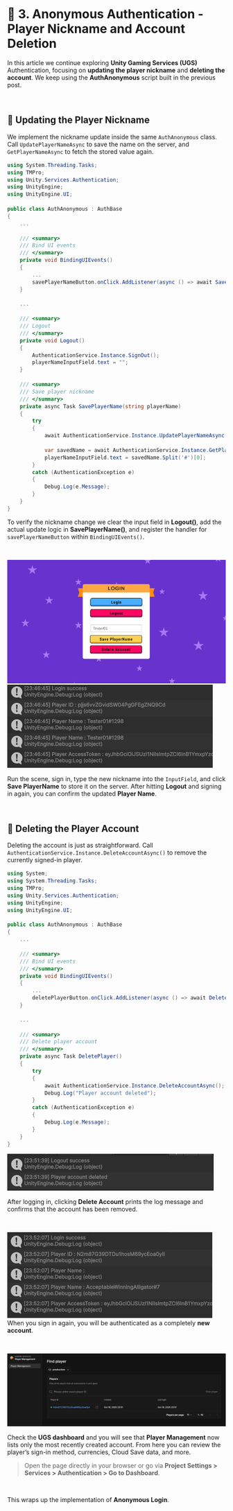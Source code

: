 # 🧩 3. Anonymous Authentication - Player Nickname and Account Deletion

In this article we continue exploring **Unity Gaming Services (UGS)** Authentication, focusing on **updating the player nickname** and **deleting the account**. We keep using the **AuthAnonymous** script built in the previous post.

&nbsp;

## 🧱 Updating the Player Nickname

We implement the nickname update inside the same `AuthAnonymous` class. Call `UpdatePlayerNameAsync` to save the name on the server, and `GetPlayerNameAsync` to fetch the stored value again.

```cs
using System.Threading.Tasks;
using TMPro;
using Unity.Services.Authentication;
using UnityEngine;
using UnityEngine.UI;

public class AuthAnonymous : AuthBase
{
    ...

    /// <summary>
    /// Bind UI events
    /// </summary>
    private void BindingUIEvents()
    {
        ...
        savePlayerNameButton.onClick.AddListener(async () => await SavePlayerName(playerNameInputField.text));
    }

    ...

    /// <summary>
    /// Logout
    /// </summary>
    private void Logout()
    {
        AuthenticationService.Instance.SignOut();
        playerNameInputField.text = "";
    }

    /// <summary>
    /// Save player nickname
    /// </summary>
    private async Task SavePlayerName(string playerName)
    {
        try
        {
            await AuthenticationService.Instance.UpdatePlayerNameAsync(playerName);

            var savedName = await AuthenticationService.Instance.GetPlayerNameAsync();
            playerNameInputField.text = savedName.Split('#')[0];
        }
        catch (AuthenticationException e)
        {
            Debug.Log(e.Message);
        }
    }
}
```

To verify the nickname change we clear the input field in **Logout()**, add the actual update logic in **SavePlayerName()**, and register the handler for `savePlayerNameButton` within `BindingUIEvents()`.

&nbsp;

![](img/post_010.png)
![](img/post_011.png)

Run the scene, sign in, type the new nickname into the `InputField`, and click **Save PlayerName** to store it on the server. After hitting **Logout** and signing in again, you can confirm the updated **Player Name**.

&nbsp;

## 🧱 Deleting the Player Account

Deleting the account is just as straightforward. Call `AuthenticationService.Instance.DeleteAccountAsync()` to remove the currently signed-in player.

```cs
using System;
using System.Threading.Tasks;
using TMPro;
using Unity.Services.Authentication;
using UnityEngine;
using UnityEngine.UI;

public class AuthAnonymous : AuthBase
{
    ...

    /// <summary>
    /// Bind UI events
    /// </summary>
    private void BindingUIEvents()
    {
        ...
        deletePlayerButton.onClick.AddListener(async () => await DeletePlayer());
    }

    ...

    /// <summary>
    /// Delete player account
    /// </summary>
    private async Task DeletePlayer()
    {
        try
        {
            await AuthenticationService.Instance.DeleteAccountAsync();
            Debug.Log("Player account deleted");
        }
        catch (AuthenticationException e)
        {
            Debug.Log(e.Message);
        }
    }
}
```

![](img/post_012.png)

After logging in, clicking **Delete Account** prints the log message and confirms that the account has been removed.

&nbsp;

![](img/post_013.png)
When you sign in again, you will be authenticated as a completely **new account**.

&nbsp;

![](img/post_014.png)

Check the **UGS dashboard** and you will see that **Player Management** now lists only the most recently created account. From here you can review the player’s sign-in method, currencies, Cloud Save data, and more.

> Open the page directly in your browser or go via **Project Settings > Services > Authentication > Go to Dashboard**.

&nbsp; 

This wraps up the implementation of **Anonymous Login**.

